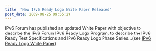 ```yaml
---
title: "New IPv6 Ready Logo White Paper Released"
post_date: 2009-08-25 09:55:29
---
```

IPv6 Forum has published an updated White Paper with objective to describe the IPv6 Forum IPv6 Ready Logo Program, to describe the IPv6 Ready Test Specifications and IPv6 Ready Logo Phase Series...(see [IPv6 Ready Logo White Paper](../docs/IPv6_Ready_Logo_White_Paper_Final.pdf))
